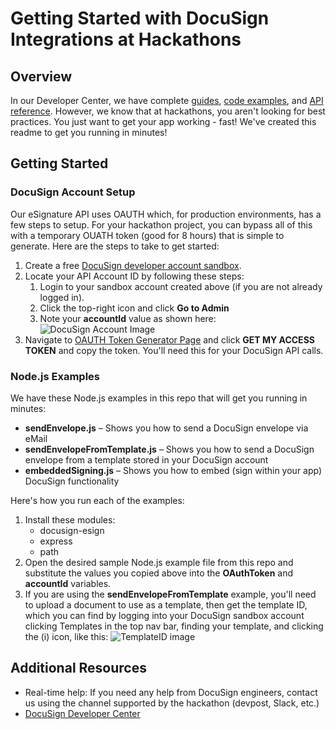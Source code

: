 # Getting Started with DocuSign Integrations at Hackathons

## Overview
In our Developer Center, we have complete [guides](https://developers.docusign.com/esign-rest-api/guides), [code examples](https://developers.docusign.com/esign-rest-api/code-examples), and [API reference](https://developers.docusign.com/esign-rest-api/reference). However, we know that at hackathons, you aren't looking for best practices. You just want to get your app working - fast! We've created this readme to get you running in minutes!

## Getting Started
### DocuSign Account Setup
Our eSignature API uses OAUTH which, for production environments, has a few steps to setup. For your hackathon project, you can bypass all of this with a temporary OUATH token (good for 8 hours) that is simple to generate. Here are the steps to take to get started:
1. Create a free [DocuSign developer account sandbox](https://go.docusign.com/o/sandbox/).
2. Locate your API Account ID by following these steps:
    1. Login to your sandbox account created above (if you are not already logged in).
    2. Click the top-right icon and click **Go to Admin**
    3. Note your **accountId** value as shown here:
    ![DocuSign Account Image](https://github.com/DocuSign-Hackathons/getting-started/blob/master/Images/DocuSignAccount.png "Account ID")
3. Navigate to [OAUTH Token Generator Page](https://developers.docusign.com/oauth-token-generator) and click **GET MY ACCESS TOKEN** and copy the token. You'll need this for your DocuSign API calls.

### Node.js Examples
We have these Node.js examples in this repo that will get you running in minutes:
* **sendEnvelope.js** – Shows you how to send a DocuSign envelope via eMail
* **sendEnvelopeFromTemplate.js** – Shows you how to send a DocuSign envelope from a template stored in your DocuSign account
* **embeddedSigning.js** – Shows you how to embed (sign within your app) DocuSign functionality

Here's how you run each of the examples: 
1. Install these modules:
    * docusign-esign
    * express
    * path
2. Open the desired sample Node.js example file from this repo and substitute the values you copied above into the **OAuthToken** and **accountId** variables.
3. If you are using the **sendEnvelopeFromTemplate** example, you'll need to upload a document to use as a template, then get the template ID, which you can find by logging into your DocuSign sandbox account clicking Templates in the top nav bar,  finding your template, and clicking the (i) icon, like this: ![TemplateID image](https://github.com/DocuSign-Hackathons/getting-started/blob/master/Images/TemplateID.png "Template ID")

## Additional Resources
* Real-time help: If you need any help from DocuSign engineers, contact us using the channel supported by the hackathon (devpost, Slack, etc.)
* [DocuSign Developer Center](https://developers.docusign.com)